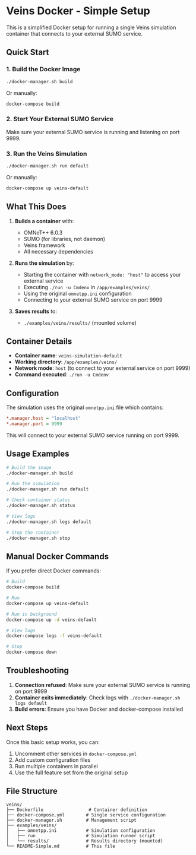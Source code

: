 # Veins Docker - Simple Setup

This is a simplified Docker setup for running a single Veins simulation container that connects to your external SUMO service.

## Quick Start

### 1. Build the Docker Image

```bash
./docker-manager.sh build
```

Or manually:
```bash
docker-compose build
```

### 2. Start Your External SUMO Service

Make sure your external SUMO service is running and listening on port 9999.

### 3. Run the Veins Simulation

```bash
./docker-manager.sh run default
```

Or manually:
```bash
docker-compose up veins-default
```

## What This Does

1. **Builds a container** with:
   - OMNeT++ 6.0.3
   - SUMO (for libraries, not daemon)
   - Veins framework
   - All necessary dependencies

2. **Runs the simulation** by:
   - Starting the container with `network_mode: "host"` to access your external service
   - Executing `./run -u Cmdenv` in `/app/examples/veins/`
   - Using the original `omnetpp.ini` configuration
   - Connecting to your external SUMO service on port 9999

3. **Saves results** to:
   - `./examples/veins/results/` (mounted volume)

## Container Details

- **Container name**: `veins-simulation-default`
- **Working directory**: `/app/examples/veins/`
- **Network mode**: `host` (to connect to your external service on port 9999)
- **Command executed**: `./run -u Cmdenv`

## Configuration

The simulation uses the original `omnetpp.ini` file which contains:

```ini
*.manager.host = "localhost"
*.manager.port = 9999
```

This will connect to your external SUMO service running on port 9999.

## Usage Examples

```bash
# Build the image
./docker-manager.sh build

# Run the simulation
./docker-manager.sh run default

# Check container status
./docker-manager.sh status

# View logs
./docker-manager.sh logs default

# Stop the container
./docker-manager.sh stop
```

## Manual Docker Commands

If you prefer direct Docker commands:

```bash
# Build
docker-compose build

# Run
docker-compose up veins-default

# Run in background
docker-compose up -d veins-default

# View logs
docker-compose logs -f veins-default

# Stop
docker-compose down
```

## Troubleshooting

1. **Connection refused**: Make sure your external SUMO service is running on port 9999
2. **Container exits immediately**: Check logs with `./docker-manager.sh logs default`
3. **Build errors**: Ensure you have Docker and docker-compose installed

## Next Steps

Once this basic setup works, you can:

1. Uncomment other services in `docker-compose.yml`
2. Add custom configuration files
3. Run multiple containers in parallel
4. Use the full feature set from the original setup

## File Structure

```
veins/
├── Dockerfile                 # Container definition
├── docker-compose.yml        # Single service configuration
├── docker-manager.sh         # Management script
├── examples/veins/
│   ├── omnetpp.ini           # Simulation configuration
│   ├── run                   # Simulation runner script
│   └── results/              # Results directory (mounted)
└── README-Simple.md          # This file
```
